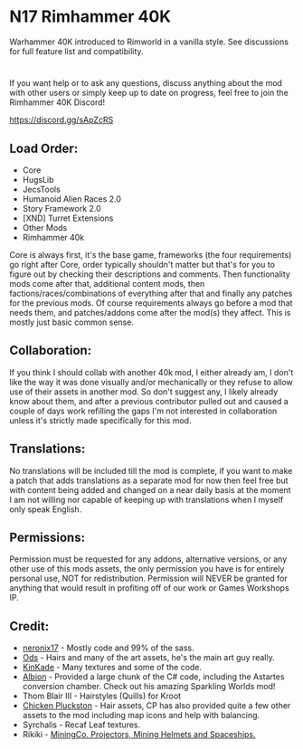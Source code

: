 # N17 Rimhammer 40K
Warhammer 40K introduced to Rimworld in a vanilla style. See discussions for full feature list and compatibility.
#
If you want help or to ask any questions, discuss anything about the mod with other users or simply keep up to date on progress, feel free to join the Rimhammer 40K Discord!

https://discord.gg/sApZcRS

## Load Order:
* Core
* HugsLib
* JecsTools
* Humanoid Alien Races 2.0
* Story Framework 2.0
* [XND] Turret Extensions
* Other Mods
* Rimhammer 40k

Core is always first, it's the base game, frameworks (the four requirements) go right after Core, order typically shouldn't matter but that's for you to figure out by checking their descriptions and comments. Then functionality mods come after that, additional content mods, then factions/races/combinations of everything after that and finally any patches for the previous mods. Of course requirements always go before a mod that needs them, and patches/addons come after the mod(s) they affect. This is mostly just basic common sense.

## Collaboration:
If you think I should collab with another 40k mod, I either already am, I don't like the way it was done visually and/or mechanically or they refuse to allow use of their assets in another mod. 
So don't suggest any, I likely already know about them, and after a previous contributor pulled out and caused a couple of days work refilling the gaps I'm not interested in collaboration unless it's strictly made specifically for this mod.

## Translations:
No translations will be included till the mod is complete, if you want to make a patch that adds translations as a separate mod for now then feel free but with content being added and changed on a near daily basis at the moment I am not willing nor capable of keeping up with translations when I myself only speak English.

## Permissions:
Permission must be requested for any addons, alternative versions, or any other use of this mods assets, the only permission you have is for entirely personal use, NOT for redistribution. Permission will NEVER be granted for anything that would result in profiting off of our work or Games Workshops IP.

## Credit:
* [neronix17](https://steamcommunity.com/id/durge13/myworkshopfiles/?appid=294100) - Mostly code and 99% of the sass.
* [Ods](https://steamcommunity.com/profiles/76561198087553011/myworkshopfiles/?appid=294100) - Hairs and many of the art assets, he's the main art guy really.
* [KinKade](https://steamcommunity.com/id/krnoel85/myworkshopfiles/?appid=294100) - Many textures and some of the code.
* [Albion](https://steamcommunity.com/profiles/76561197973673941/myworkshopfiles/?appid=294100) - Provided a large chunk of the C# code, including the Astartes conversion chamber. Check out his amazing Sparkling Worlds mod!
* Thom Blair III - Hairstyles (Quills) for Kroot
* [Chicken Pluckston](https://steamcommunity.com/id/chickenfcker/myworkshopfiles/?appid=294100) - Hair assets, CP has also provided quite a few other assets to the mod including map icons and help with balancing.
* Syrchalis - Recaf Leaf textures.
* Rikiki - [MiningCo. Projectors, Mining Helmets and Spaceships.](https://ludeon.com/forums/index.php?topic=14711.0)
